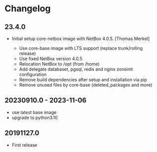 # Changelog

## 23.4.0

- Initial setup core-netbox image with NetBox 4.0.5. [Thomas Merkel]

  * Use core-base image with LTS support (replace trunk/rolling release)
  * Use fixed NetBox version 4.0.5
  * Relocation NetBox to /opt (from /home)
  * Add delegate databaset, pgsql, redis and nginx zoneinit configuration
  * Remove build dependencies after setup and installation via pip
  * Remove unused files by core-base (deleted_packages and more)


## 20230910.0 - 2023-11-06

* use latest base image
* upgrade to python3.10

## 20191127.0

* First release
